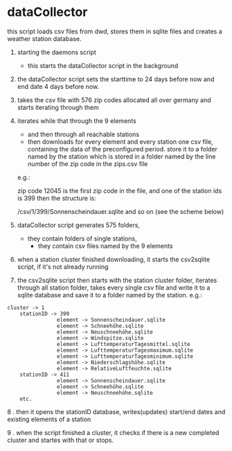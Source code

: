 # dataCollector

this script loads csv files from dwd, stores them in sqlite files and creates a weather station database.


1. starting the daemons script
	- this starts the dataCollector script in the background

2. the dataCollector script sets the starttime to 24 days before now and end date 4 days before now.
3. takes the csv file with 576 zip codes allocated all over germany and starts iterating through them
4. iterates while that through the 9 elements
	- and then through all reachable stations 
	- then downloads for every element and every station one csv file, containing the data of the preconfigured period. store it to a folder named by the station which is stored in a folder named by the line number of the zip code in the zips.csv file

	e.g.:

	zip code 12045 is the first zip code in the file, and one of the station ids is 399 then the structure is:

	/csv/1/399/Sonnenscheindauer.sqlite and so on (see the scheme below)


5. dataCollector script generates 575 folders,
	- they contain folders of single stations, 
		- they contain csv files named by the 9 elements


6. when a station cluster finished downloading, it starts the csv2sqlite script, if it's not already running

7. the csv2sqlite script then starts with the station cluster folder, iterates through all station folder, takes every single csv file and write it to a sqlite database and save it to a folder named by the station. e.g.: 


>
	cluster -> 1
		stationID -> 399
					element -> Sonnenscheindauer.sqlite 
					element -> Schneehöhe.sqlite 
					element -> Neuschneehöhe.sqlite 
					element -> Windspitze.sqlite 
					element -> LufttemperaturTagesmittel.sqlite 
					element -> LufttemperaturTagesmaximum.sqlite 
					element -> LufttemperaturTagesminimum.sqlite 
					element -> Niederschlagshöhe.sqlite 
					element -> RelativeLuftfeuchte.sqlite 
		stationID -> 411
					element -> Sonnenscheindauer.sqlite 
					element -> Schneehöhe.sqlite 
					element -> Neuschneehöhe.sqlite 
		etc.

8 . then it opens the stationID database, writes(updates) start/end dates and existing elements of a station

9 . when the script finished a cluster, it checks if there is a new completed cluster and startes with that or stops.